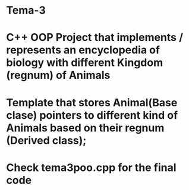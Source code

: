 # Tema-3

# C++ OOP Project that implements / represents an encyclopedia of biology with different Kingdom (regnum) of Animals

# Template that stores Animal(Base clase) pointers to different kind of Animals based on their regnum  (Derived class);

# Check tema3poo.cpp for the final code

